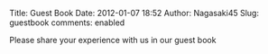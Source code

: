 Title: Guest Book
Date: 2012-01-07 18:52
Author: Nagasaki45
Slug: guestbook
comments: enabled

Please share your experience with us in our guest book
